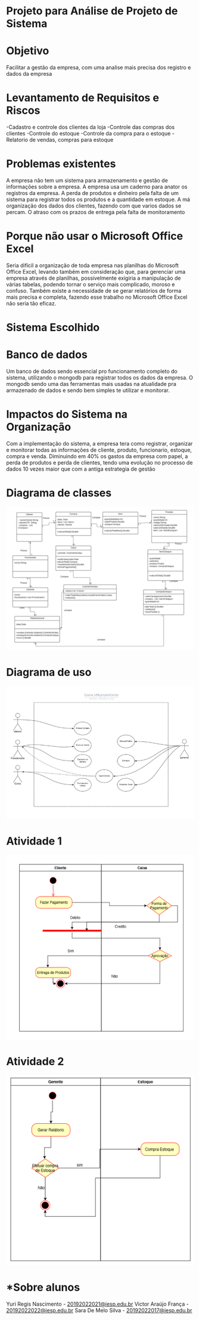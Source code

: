 # Projeto para Análise de Projeto de Sistema


# Objetivo
Facilitar a gestão da empresa, com uma analise mais precisa dos registro e dados da empresa 

# Levantamento de Requisitos e Riscos
 -Cadastro e controle dos clientes da loja
 -Controle das compras dos clientes
 -Controle do estoque 
 -Controle da compra para o estoque
 -Relatorio de vendas, compras para estoque
  
# Problemas existentes
A empresa não tem um sistema para armazenamento e gestão de informações sobre a empresa.
A empresa usa um caderno para anator os registros da empresa.
A perda de produtos e dinheiro pela falta de um sistema para registrar todos os produtos e a quantidade em estoque.
A má organização dos dados dos clientes, fazendo com que varios dados se percam.
O atraso com os prazos de entrega pela falta de monitoramento 


# Porque não usar o Microsoft Office Excel
Seria difícil a organização de toda empresa nas planilhas do Microsoft Office Excel, levando
também em consideração que, para gerenciar uma empresa através de planilhas,
possivelmente exigiria a manipulação de várias tabelas, podendo tornar o serviço
mais complicado, moroso e confuso. Também existe a necessidade de se gerar
relatórios de forma mais precisa e completa, fazendo esse trabalho no Microsoft
Office Excel não seria tão eficaz.

# Sistema Escolhido



# Banco de dados
Um banco de dados sendo essencial pro funcionamento completo do sistema, utilizando o mongodb
para registrar todos os dados da empresa.
O mongodb sendo uma das ferramentas mais usadas na atualidade pra armazenado de dados e sendo bem simples te utilizar e monitorar.

# Impactos do Sistema na Organização
Com a implementação do sistema, a empresa tera como registrar, organizar e monitorar todas as informações
de cliente, produto, funcionario, estoque, compra e venda.
Diminuindo em 40% os gastos da empresa com papel, a perda de produtos e perda de clientes, 
tendo uma evolução no processo de dados 10 vezes maior que com a antiga estrategia de gestão

 
# Diagrama de classes
![alt text](https://github.com/projetoUniespArq/Projeto-AnaliseP/blob/main/assets/classes.jpg)

# Diagrama de uso
![alt text](https://github.com/projetoUniespArq/Projeto-AnaliseP/blob/main/assets/uso.png)

# Atividade 1
![alt text](https://github.com/projetoUniespArq/Projeto-AnaliseP/blob/main/assets/atv1.png)

# Atividade 2
![alt text](https://github.com/projetoUniespArq/Projeto-AnaliseP/blob/main/assets/atv2.png)

# *Sobre alunos
Yuri Regis Nascimento - 20192022021@iesp.edu.br
Victor Araújo França -  20192022022@iesp.edu.br 
Sara De Melo Silva - 20192022017@iesp.edu.br


